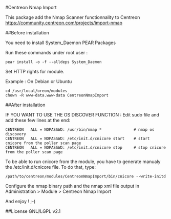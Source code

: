 #Centreon Nmap Import

This package add the Nmap Scanner functionnality to Centreon https://community.centreon.com/projects/import-nmap

##Before installation

You need to install System_Daemon PEAR Packages

Run these commands under root user :
```shell
pear install -o -f --alldeps System_Daemon
```

Set HTTP rights for module.

Example : On Debian or Ubuntu
```shell
cd /usr/local/oreon/modules
chown -R www-data.www-data CentreonNmapImport
```

##After installation

IF YOU WANT TO USE THE OS DISCOVER FUNCTION :
Edit sudo file and add these few lines at the end:

```shell
CENTREON   ALL = NOPASSWD: /usr/bin/nmap *              # nmap os discovery
CENTREON   ALL = NOPASSWD: /etc/init.d/cnicore start    # start cnicore from the poller scan page
CENTREON   ALL = NOPASSWD: /etc/init.d/cnicore stop     # stop cnicore from the poller scan page
```

To be able to run cnicore from the module, you have to generate manualy the /etc/init.d/cnicore file.
To do that, type:
```shell
/path/to/centreon/modules/CentreonNmapImport/bin/cnicore --write-initd
```
Configure the nmap binary path and the nmap xml file output in Administration > Module > Centreon Nmap Import

And enjoy ! ;-)

##License
GNU/LGPL v2.1